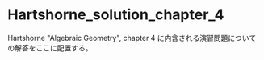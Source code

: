 # Hartshorne_solution_chapter_4

Hartshorne "Algebraic Geometry", chapter 4 に内含される演習問題についての解答をここに配置する。
